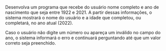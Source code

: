 Desenvolva um programa que recebe do usuário nome completo e ano de nascimento que seja entre 1922 e 2021.
A partir dessas informações, o sistema mostrará o nome do usuário e a idade que completou, ou completará, no ano atual (2022).

Caso o usuário não digite um número ou apareça um inválido no campo do ano, o sistema informará o erro e continuará perguntando até que um valor correto seja preenchido.